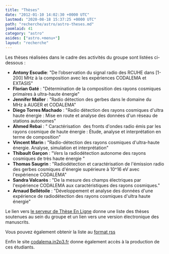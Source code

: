 ```yaml
---
title: "Thèses"
date: "2012-01-10 14:02:30 +0000 UTC"
lastmod: "2020-08-18 15:37:25 +0000 UTC"
path: "recherche/astro/astro-theses.md"
joomlaid: 41
category: "astro"
asides: ["astro.+menu+"]
layout: "recherche"
---
```

Les thèses réalisées dans le cadre des activités du groupe sont listées ci-dessous :

*   **Antony Escudie**: "De l’observation du signal radio des RCUHE dans \[1-200\] MHz à la composition avec les expériences CODALEMA et EXTASIS"
*   **Florian Gaté** : "Détermination de la composition des rayons cosmiques primaires à ultra-haute énergie"
*   **Jennifer Maller** : "Radio détection des gerbes dans le domaine du MHz à AUGER et CODALEMA"
*   **Diego Torres Machado** : "Radio détection des rayons cosmiques d'ultra haute énergie : Mise en route et analyse des données d'un réseau de stations autonomes"
*   **Ahmed Rebai** : " Caractérisation  des fronts d'ondes radio émis par les rayons cosmique de haute énergie : Étude, analyse et interprétation en terme de composition"
*   **Vincent Marin :** "Radio-détection des rayons cosmiques d'ultra-haute énergie. Analyse, simulation et interprétation"
*   **Thibault Garçon** : "Vers la radiodétection autonome des rayons cosmiques de très haute énergie "
*   **Thomas Saugrin** : "Radiodétection et caractérisation de l'émission radio des gerbes cosmiques d'énergie supérieure à 10^16 eV avec l'expérience CODALEMA"
*   **Sandra Valcarès** : "De la mesure des champs électriques par l'expérience CODALEMA aux caractéristiques des rayons cosmiques."
*   **Arnaud Bellétoile** : "Développement et analyse des données d'une expérience de radiodétection des rayons cosmiques d'ultra haute énergie"

Le lien vers [le serveur de Thèse En Ligne](https://tel.archives-ouvertes.fr/search/index/?qa[text][]=auger+or+codalema+or+selfas&qa[structure_t][]=subatech&qa[docType_s][]=THESE&qa[text][]=&submit_advanced=Search&sort=producedDate_tdate+asc&rows=30) donne une liste des thèses soutenues au sein du groupe et un lien vers une version électronique des manuscrits.

Vous pouvez également obtenir la liste au [format rss](https://api.archives-ouvertes.fr/search/?q=%!t(MISSING)ext:%!c(MISSING)odalema%!O(MISSING)R%!a(MISSING)uger%!O(MISSING)R%!s(MISSING)elfas%20AND%!s(MISSING)tructure_t:subatech%!A(MISSING)ND%!d(MISSING)ocType_s:THESE%!&(MISSING)wt=rss)

Enfin le site [codalema.in2p3.fr](http://codalema.in2p3.fr/tags/thesis/) donne également accès à la production de ces étudiants.
